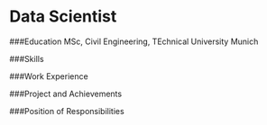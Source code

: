 # Data Scientist

###Education
MSc, Civil Engineering, TEchnical University Munich

###Skills


###Work Experience



###Project and Achievements



###Position of Responsibilities

